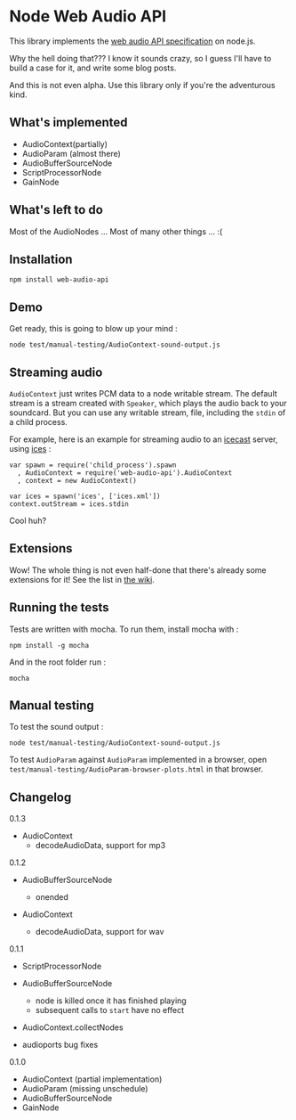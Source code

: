 Node Web Audio API
=====================

This library implements the [web audio API specification](https://dvcs.w3.org/hg/audio/raw-file/tip/webaudio/specification.html) on node.js.

Why the hell doing that??? I know it sounds crazy, so I guess I'll have to build a case for it, and write some blog posts.

And this is not even alpha. Use this library only if you're the adventurous kind.


What's implemented
-------------------

- AudioContext(partially)
- AudioParam (almost there)
- AudioBufferSourceNode
- ScriptProcessorNode
- GainNode


What's left to do
------------------

Most of the AudioNodes ...
Most of many other things ...
:(


Installation
--------------

```
npm install web-audio-api
```


Demo
------

Get ready, this is going to blow up your mind :

```
node test/manual-testing/AudioContext-sound-output.js
```


Streaming audio
-----------------

`AudioContext` just writes PCM data to a node writable stream. The default stream is a stream created with `Speaker`, which plays the audio back to your soundcard. But you can use any writable stream, file, including the `stdin` of a child process.

For example, here is an example for streaming audio to an [icecast](http://www.icecast.org/) server, using [ices](http://www.icecast.org/ices.php) :

```
var spawn = require('child_process').spawn
  , AudioContext = require('web-audio-api').AudioContext
  , context = new AudioContext()

var ices = spawn('ices', ['ices.xml'])
context.outStream = ices.stdin
``` 

Cool huh?


Extensions
-----------

Wow! The whole thing is not even half-done that there's already some extensions for it! See the list in [the wiki](https://github.com/sebpiq/node-web-audio-api/wiki/Extra-AudioNode-libraries-for-node-web-audio-api
).


Running the tests
------------------

Tests are written with mocha. To run them, install mocha with :

```
npm install -g mocha
```

And in the root folder run :

```
mocha
```


Manual testing
----------------

To test the sound output : 

```
node test/manual-testing/AudioContext-sound-output.js
```

To test `AudioParam` against `AudioParam` implemented in a browser, open `test/manual-testing/AudioParam-browser-plots.html` in that browser.


Changelog
-----------

0.1.3

- AudioContext
  - decodeAudioData, support for mp3

0.1.2

- AudioBufferSourceNode
  - onended

- AudioContext
  - decodeAudioData, support for wav

0.1.1

- ScriptProcessorNode
- AudioBufferSourceNode
  - node is killed once it has finished playing
  - subsequent calls to `start` have no effect

- AudioContext.collectNodes
- audioports bug fixes

0.1.0

- AudioContext (partial implementation)
- AudioParam (missing unschedule)
- AudioBufferSourceNode
- GainNode
